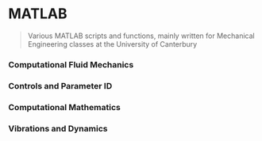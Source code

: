 MATLAB
======

> Various MATLAB scripts and functions, mainly written for Mechanical Engineering classes at the University of Canterbury

### Computational Fluid Mechanics



### Controls and Parameter ID




### Computational Mathematics





### Vibrations and Dynamics


